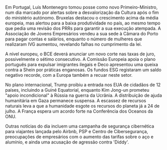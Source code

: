 Em Portugal, Luís Montenegro tomou posse como novo Primeiro-Ministro, num dia marcado por alertas sobre a desvalorização da Cultura após o fim do ministério autónomo. Bruxelas destacou o crescimento acima da média europeia, mas alertou para a baixa produtividade no país, ao mesmo tempo que pedia uma revisão dos PRRs para garantir a sua execução atempada. A Associação de Jovens Empresários vendeu a sua sede à Câmara do Porto para pagar contas e salários, enquanto o número de mulheres que realizaram IVG aumentou, revelando falhas no cumprimento da lei.

A nível europeu, o BCE deverá anunciar um novo corte nas taxas de juro, possivelmente o sétimo consecutivo. A Comissão Europeia apoia o plano português para expulsar imigrantes ilegais e Deco apresentou uma queixa contra a Shein por práticas enganosas. Os fundos ESG registaram um saldo negativo recorde, com a Europa também a recuar neste setor.

No plano internacional, Trump proibiu a entrada nos EUA de cidadãos de 12 países, incluindo a Guiné Equatorial, enquanto Kim Jong-un prometeu "apoio incondicional" à Rússia na guerra da Ucrânia. A distribuição de ajuda humanitária em Gaza permanece suspensa. A escassez de recursos naturais leva a que a humanidade esgote os recursos do planeta já a 24 de julho. A França espera um acordo forte na Conferência dos Oceanos da ONU.

Outras notícias do dia incluem uma campanha de segurança cibernética para viajantes lançada pelo Airbnb, PSP e Centro de Cibersegurança, preocupações de empresários com o aumento das tarifas sobre o aço e alumínio, e ainda uma acusação de agressão contra 'Diddy'.